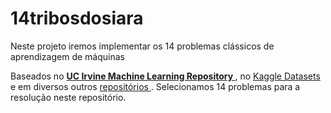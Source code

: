 # 14tribosdosiara
Neste projeto iremos implementar os 14 problemas clássicos de aprendizagem de máquinas

Baseados no  <strong> <a href="https://archive.ics.uci.edu/ml/index.php" target="_blank"> UC Irvine Machine Learning Repository </a> </strong>, no <a href="https://www.kaggle.com/datasets" target="_blank"> Kaggle Datasets </a> e em diversos outros <a href="https://towardsdatascience.com/9-best-places-to-find-machine-learning-datasets-dfdba8af5220" target="_blank">repositórios </a>. Selecionamos 14 problemas para a resolução neste repositório.

